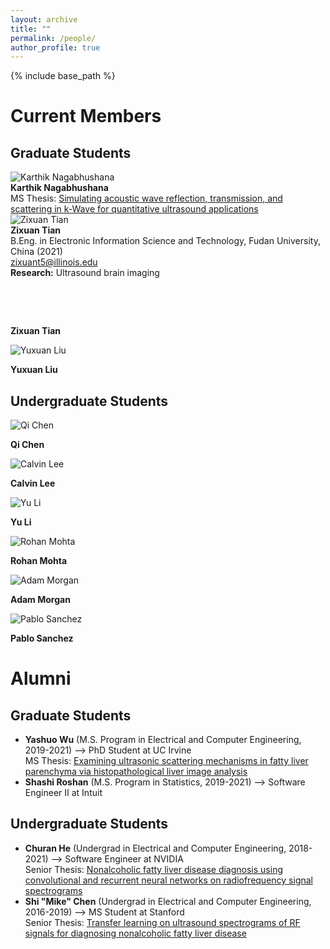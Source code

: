 ```yaml
---
layout: archive
title: ""
permalink: /people/
author_profile: true
---
```


{% include base_path %}

Current Members
======

## Graduate Students
<div class="row">
  <div class="column">
    <div class="author__avatar">
      <img src="/images/img/students/Karthik Nagabhushana.jpg" class="author__avatar" alt="Karthik Nagabhushana">
    </div>
  </div>

  <div class="column">   
    <left>
    <div class="author__content">
       <strong>Karthik Nagabhushana</strong><br/>
        MS Thesis: <a href = "pdf link">Simulating acoustic wave reflection, transmission, and scattering in k-Wave for quantitative ultrasound applications </a>  <br/>
    </div>
    </left>
  </div>
</div>

<div class="member profile">
  <div class="author__avatar">
      <img src="/images/img/students/Zixuan Tian.jpg" class="author__avatar" alt="Zixuan Tian">  
  </div>
  <strong>Zixuan Tian</strong><br>
  B.Eng. in Electronic Information Science and Technology, Fudan University, China (2021)
</div>
<div class="member profile"><a href="mailto:zixuant5@illinois.edu">zixuant5@illinois.edu</a></div>
<div class="member profile"><strong>Research:</strong> Ultrasound brain imaging</div>
<p>&nbsp;</p>
<p>&nbsp;</p>

<div class="author__content">
  <p><strong>Zixuan Tian</strong></p>
</div>

<div class="author__avatar">
      <img src="/images/img/students/Yuxuan Liu.jpg" class="author__avatar" alt="Yuxuan Liu">  
</div>
<div class="author__content">
   <p><strong>Yuxuan Liu</strong></p>
</div>

## Undergraduate Students

<left>
  <div class="author__avatar">
        <img src="/images/img/students/Qi Chen.jpg" class="author__avatar" alt="Qi Chen">  
  </div>
  <div class="author__content">
    <p><strong>Qi Chen</strong></p>
  </div>

  <div class="author__avatar">
        <img src="/images/img/students/Calvin Lee.jpg" class="author__avatar" alt="Calvin Lee">  
  </div>
  <div class="author__content">
    <p><strong>Calvin Lee</strong></p>
  </div>

  <div class="author__avatar">
        <img src="/images/img/students/Yu Li.jpg" class="author__avatar" alt="Yu Li">  
  </div>
  <div class="author__content">
    <p><strong>Yu Li</strong></p>
  </div>
  
  <div class="author__avatar">
        <img src="/images/img/students/Rohan Mohta.jpg" class="author__avatar" alt="Rohan Mohta">  
  </div>
  <div class="author__content">
    <p><strong>Rohan Mohta</strong></p>
  </div>

  <div class="author__avatar">
        <img src="/images/img/students/Adam Morgan.jpg" class="author__avatar" alt="Adam Morgan">  
  </div>
  <div class="author__content">
    <p><strong>Adam Morgan</strong></p>
  </div>

  <div class="author__avatar">
        <img src="/images/img/students/Pablo Sanchez.jpg" class="author__avatar" alt="Pablo Sanchez">  
  </div>
  <div class="author__content">
    <p><strong>Pablo Sanchez</strong></p>
  </div>
</left>  


Alumni
======
## Graduate Students
- **Yashuo Wu** (M.S. Program in Electrical and Computer Engineering, 2019-2021) --> PhD Student at UC Irvine  <br/>
  MS Thesis: <a href = "/pdfs/Wu_MS_Thesis_2021.pdf">Examining ultrasonic scattering mechanisms in fatty liver parenchyma via histopathological liver image analysis  </a>  
- **Shashi Roshan** (M.S. Program in Statistics, 2019-2021) --> Software Engineer II at Intuit

## Undergraduate Students
- **Churan He** (Undergrad in Electrical and Computer Engineering, 2018-2021) --> Software Engineer at NVIDIA  <br/>
  Senior Thesis: <a href = "pdf link">Nonalcoholic fatty liver disease diagnosis using convolutional and recurrent neural networks on radiofrequency signal spectrograms </a>  
- **Shi "Mike" Chen** (Undergrad in Electrical and Computer Engineering, 2016-2019) --> MS Student at Stanford  <br/>
  Senior Thesis: <a href = "pdf link">Transfer learning on ultrasound spectrograms of RF signals for diagnosing nonalcoholic fatty liver disease </a>  
<br/>

